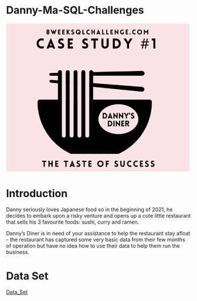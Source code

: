   # Danny-Ma-SQL-Challenges

![Logo](https://github.com/PuneetSingh14/Danny-Ma-SQL-Challenges/blob/main/Danny-Ma-SQL-Challenges%20Logo.png)

# Introduction
Danny seriously loves Japanese food so in the beginning of 2021, he decides to embark upon a risky venture and opens up a cute little restaurant that sells his 3 favourite foods: sushi, curry and ramen.

Danny’s Diner is in need of your assistance to help the restaurant stay afloat - the restaurant has captured some very basic data from their few months of operation but have no idea how to use their data to help them run the business.

# Data Set
[Data_Set](https://8weeksqlchallenge.com/case-study-1/)
